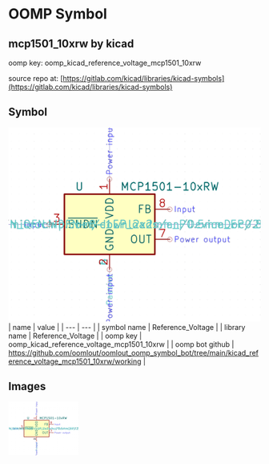 # OOMP Symbol  
## mcp1501_10xrw  by kicad  
  
oomp key: oomp_kicad_reference_voltage_mcp1501_10xrw  
  
source repo at: [https://gitlab.com/kicad/libraries/kicad-symbols](https://gitlab.com/kicad/libraries/kicad-symbols)  
## Symbol  
  
[![working.png](working_600.png)](working.png)  
| name | value | 
| --- | --- | 
| symbol name | Reference_Voltage | 
| library name | Reference_Voltage | 
| oomp key | oomp_kicad_reference_voltage_mcp1501_10xrw | 
| oomp bot github | https://github.com/oomlout/oomlout_oomp_symbol_bot/tree/main/kicad_reference_voltage_mcp1501_10xrw/working | 
## Images  
  
[![working.png](working_140.png)](working.png)  
